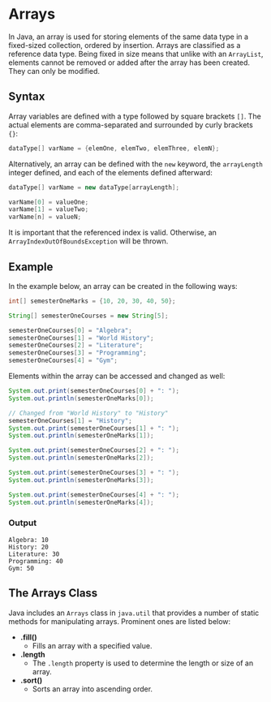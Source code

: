 # Arrays 

In Java, an array is used for storing elements of the same data type in a fixed-sized collection, ordered by insertion. Arrays are classified as a reference data type. Being fixed in size means that unlike with an `ArrayList`, elements cannot be removed or added after the array has been created. They can only be modified.

## Syntax

Array variables are defined with a type followed by square brackets `[]`. The actual elements are comma-separated and surrounded by curly brackets `{}`:

```java
dataType[] varName = {elemOne, elemTwo, elemThree, elemN};
```

Alternatively, an array can be defined with the `new` keyword, the `arrayLength` integer defined, and each of the elements defined afterward:

```java
dataType[] varName = new dataType[arrayLength];

varName[0] = valueOne;
varName[1] = valueTwo;
varName[n] = valueN;
```

It is important that the referenced index is valid. Otherwise, an `ArrayIndexOutOfBoundsException` will be thrown.

## Example

In the example below, an array can be created in the following ways:

```java
int[] semesterOneMarks = {10, 20, 30, 40, 50};

String[] semesterOneCourses = new String[5];

semesterOneCourses[0] = "Algebra";
semesterOneCourses[1] = "World History";
semesterOneCourses[2] = "Literature";
semesterOneCourses[3] = "Programming";
semesterOneCourses[4] = "Gym";
```

Elements within the array can be accessed and changed as well:

```java
System.out.print(semesterOneCourses[0] + ": ");
System.out.println(semesterOneMarks[0]);

// Changed from "World History" to "History"
semesterOneCourses[1] = "History";
System.out.print(semesterOneCourses[1] + ": ");
System.out.println(semesterOneMarks[1]);

System.out.print(semesterOneCourses[2] + ": ");
System.out.println(semesterOneMarks[2]);

System.out.print(semesterOneCourses[3] + ": ");
System.out.println(semesterOneMarks[3]);

System.out.print(semesterOneCourses[4] + ": ");
System.out.println(semesterOneMarks[4]);
```

### Output

```
Algebra: 10
History: 20
Literature: 30
Programming: 40
Gym: 50
```

## The Arrays Class

Java includes an `Arrays` class in `java.util` that provides a number of static methods for manipulating arrays. Prominent ones are listed below:

- **.fill()**
  - Fills an array with a specified value.
- **.length**
  - The `.length` property is used to determine the length or size of an array.
- **.sort()**
  - Sorts an array into ascending order.
